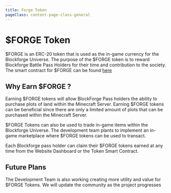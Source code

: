 ```yaml
---
title: Forge Token
pageClass: content-page-class-general
---
```

# $FORGE Token

 $FORGE is an ERC-20 token that is used as the in-game currency for the Blockforge Universe. The purpose of the $FORGE token is to reward Blockforge Battle Pass Holders for their time and contribution to the society. The smart contract for $FORGE can be found [here](https://etherscan.io/address/0x807a0774236A0fBE9e7f8E7Df49EDFED0e6777Ea)


## Why Earn $FORGE ?

Earning $FORGE tokens will allow BlockForge Pass holders the ability to purchase plots of land within the Minecraft Server. Earning $FORGE tokens can be beneficial since there are only a limited amount of plots that can be purchased within the Minecraft Server.

$FORGE Tokens can also be used to trade in-game items within the Blockforge Universe. The development team plants to implement an in-game marketplace where $FORGE tokens can be used to transact.

Each Blockforge pass holder can claim their $FORGE tokens earned at any time from the Website Dashboard or the Token Smart Contract.


## Future Plans 

The Development Team is also working creating more utility and value for $FORGE Tokens. We will update the community as the project progresses
